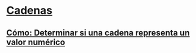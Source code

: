 # [Cadenas](index.md)
## [Cómo: Determinar si una cadena representa un valor numérico](how-to-determine-whether-a-string-represents-a-numeric-value.md)
